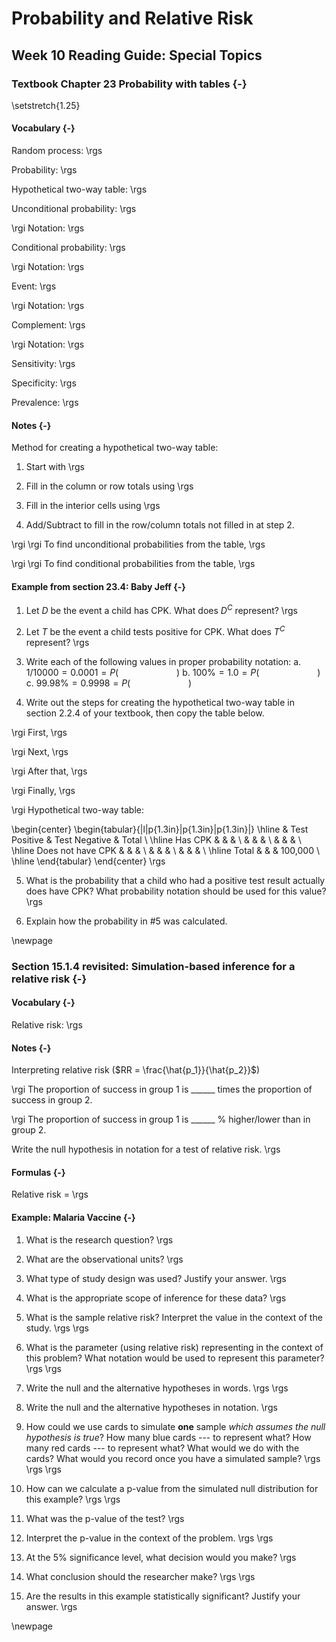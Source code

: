 # Probability and Relative Risk

## Week 10 Reading Guide: Special Topics

### Textbook Chapter 23 Probability with tables {-}

<!-- \setstretch{1} -->

<!-- **Videos** -->

<!-- * Chapter23 -->

\setstretch{1.25}

#### Vocabulary {-}

Random process:
\rgs

Probability:
\rgs

Hypothetical two-way table:
\rgs

Unconditional probability:
\rgs

\rgi Notation:
\rgs

Conditional probability:
\rgs

\rgi Notation:
\rgs

Event:
\rgs

\rgi Notation:
\rgs

Complement:
\rgs

\rgi Notation:
\rgs

Sensitivity:
\rgs

Specificity:
\rgs

Prevalence:
\rgs

#### Notes {-}

Method for creating a hypothetical two-way table:

1.	Start with
\rgs

2.	Fill in the column or row totals using
\rgs

3.	Fill in the interior cells using
\rgs

4.	Add/Subtract to fill in the row/column totals not filled in at step 2.

\rgi \rgi To find unconditional probabilities from the table,
\rgs

\rgi \rgi To find conditional probabilities from the table,
\rgs

#### Example from section 23.4: Baby Jeff {-}

1.	Let $D$ be the event a child has CPK.  What does $D^C$ represent?
\rgs

2.	Let $T$ be the event a child tests positive for CPK.  What does $T^C$ represent?
\rgs

3.	Write each of the following values in proper probability notation:
    a. $1/10000 = 0.0001 = P( \hspace{1in} )$
    b. $100\% = 1.0 = P(  \hspace{1in}  )$
    c. $99.98\% = 0.9998 = P(  \hspace{1in}  )$

4.	Write out the steps for creating the hypothetical two-way table in section 2.2.4 of your textbook, then copy the table below.

\rgi First,
\rgs

\rgi Next,
\rgs

\rgi After that,
\rgs

\rgi Finally,
\rgs

\rgi Hypothetical two-way table:

\begin{center}
\begin{tabular}{|l|p{1.3in}|p{1.3in}|p{1.3in}|}
\hline
&	Test Positive	& Test Negative	& Total \\ \hline
Has CPK		& & & \\
	& & & \\
	& & & \\ \hline
Does not have CPK		& & & \\
	& & & \\
	& & & \\ \hline
Total & & & 100,000 \\ \hline
\end{tabular}
\end{center}
\rgs

5.	What is the probability that a child who had a positive test result actually does have CPK?  What probability notation should be used for this value?
\rgs


6.	Explain how the probability in #5 was calculated.

\newpage

### Section 15.1.4 revisited: Simulation-based inference for a relative risk  {-}

#### Vocabulary {-}

Relative risk: 
\rgs


#### Notes {-}

Interpreting relative risk ($RR = \frac{\hat{p_1}}{\hat{p_2}}$)

\rgi The proportion of success in group 1 is ______ times the proportion of success in group 2.

\rgi The proportion of success in group 1 is ______ % higher/lower than in group 2.

Write the null hypothesis in notation for a test of relative risk.
\rgs

#### Formulas {-}

Relative risk = 
\rgs

#### Example: Malaria Vaccine {-}

1. What is the research question?
\rgs

2. What are the observational units?
\rgs

3. What type of study design was used?  Justify your answer.
\rgs

4. What is the appropriate scope of inference for these data?
\rgs

5. What is the sample relative risk?  Interpret the value in the context of the study.
\rgs
\rgs

6. What is the parameter (using relative risk) representing in the context of this problem?  What notation would be used to represent this parameter?
\rgs
\rgs

7. Write the null and the alternative hypotheses in words.
\rgs
\rgs

8. Write the null and the alternative hypotheses in notation.
\rgs

9. How could we use cards to simulate **one** sample *which assumes the null hypothesis is true*?  How many blue cards --- to represent what?  How many red cards --- to represent what?  What would we do with the cards?  What would you record once you have a simulated sample?
\rgs
\rgs
\rgs

10. How can we calculate a p-value from the simulated null distribution for this example?
\rgs
\rgs

11. What was the p-value of the test? 
\rgs

12. Interpret the p-value in the context of the problem.
\rgs
\rgs

13. At the 5% significance level, what decision would you make?
\rgs

14. What conclusion should the researcher make?
\rgs
\rgs

15. Are the results in this example statistically significant?  Justify your answer.
\rgs



\newpage
